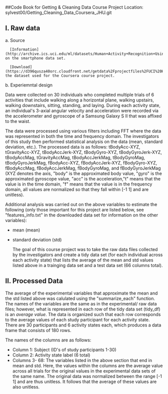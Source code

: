 ##Code Book for Getting & Cleaning Data Course Project
Location: sylvest00/Getting_Cleaning_Data_Coursera_JHU.git

I. Raw data
-----------

  a. Source 


      [Information](http://archive.ics.uci.edu/ml/datasets/Human+Activity+Recognition+Using+Smartphones) on the smartphone data set.

      [Download](https://d396qusza40orc.cloudfront.net/getdata%2Fprojectfiles%2FUCI%20HAR%20Dataset.zip) the dataset used for the Coursera course project. 
   
   
b. Experiemntal design 

   Data were collected on 30 individuals who completed multiple trials of 6 activities that include walking along a horizontal plane, walking upstairs, walking downstairs, sitting, standing, and laying. During each activity state, an individual's 3-axial angular velocity and acceleration were recorded via the accelerometer and gyroscope of a Samsung Galaxy S II that was affixed to the waist. 
           
   The data were processed using various filters including FFT where the data was represented in both the time and frequency domain. The investigators of this study then performed statistical analysis on the data (mean, standard deviation, etc.). The processed data is as follows:
tBodyAcc-XYZ,  
tGravityAcc-XYZ, 
tBodyAccJerk-XYZ, 
tBodyGyro-XYZ, 
tBodyGyroJerk-XYZ, 
tBodyAccMag, 
tGravityAccMag, 
tBodyAccJerkMag, 
tBodyGyroMag, 
tBodyGyroJerkMag, 
fBodyAcc-XYZ, 
fBodyAccJerk-XYZ, 
fBodyGyro-XYZ, 
fBodyAccMag, 
fBodyAccJerkMag, 
fBodyGyroMag, and
fBodyGyroJerkMag 
(XYZ denotes the axis, "body" is the approximated body value, "gyro" is the approximated gyroscope value, "acc" is the acceleration,"t" means that the value is in the time domain, "f" means that the value is in the frequency domain, all values are normalized so that they fall within [-1 1] and are unitless).

   Additional analysis was carried out on the above variables to estimate the following (only those important for this project are listed below, see "features_info.txt" in the downloaded data set for information on the other variables):
- mean (mean)
- standard deviation (std)

   The goal of this course project was to take the raw data files collected by the investigators and create a tidy data set (for each individual across each activity state) that lists the average of the mean and std values listed above in a trainging data set and a test data set (66 columns total).


II. Processed Data
------------------
The average of the experimental variables that approximate the mean and the std listed above was calulated using the "summarize_each" function. The names of the variables are the same as in the experimental/ raw data files; however, what is represented in each row of the tidy data set (tidy_df) is an *average value*. The data is organized such that each row corresponds to the average values of each study participant for each activity state. There are 30 participants and 6 activity states each, which produces a data frame that consists of 180 rows.

The names of the columns are as follows:
- Column 1: Subject (ID's of study participants 1-30)
- Column 2: Activity state label (6 total)
- Columns 3- 68: The variables listed in the above section that end in mean and std. Here, the values within the columns are the average value across all trials for the original values in the experimental data sets of the same name. The original data was normalized between the range [-1 1] and are thus unitless. It follows that the average of these values are also unitless.